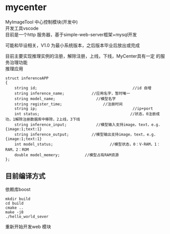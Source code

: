 # mycenter
MyImageTool 中心控制模块(开发中)    
开发工具vscode  
目前是一个http 服务器，基于simple-web-server框架+mysql开发  

可能和毕设相关，V1.0 为最小系统版本，之后版本毕业后放出或完成  

目前主要实现推理实例的注册，解除注册，上线，下线，MyCenter具有一定 的服务治理功能   
推理应用
```
struct inferenceAPP
{
    string id;                                          //id 自增
    string inference_name;            //应用名字，暂时唯一
    string model_name;                  //模型名字
    string register_time;                  //注册时间
    string ip;                                          //ip+port
    int status;                                        //状态，0注册成功，1解除注册数据库中移除，2上线，3下线
    string inference_input;             //模型输入支持image，text，e.g. {image:1;text:1}
    string inference_output;          //模型输出支持image，text，e.g. {image:1;text:1}
    int model_status;                         //模型状态，0：V-RAM，1：RAM，2：ROM
    double model_memery;           //模型占有RAM资源 
};
```

## 目前编译方式
依赖库boost
```
mkdir build
cd build
cmake ..
make -j8
./hello_world_sever
```
重新开始开发web 模块